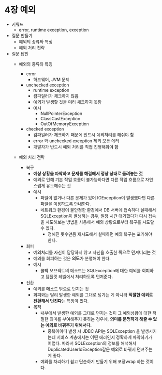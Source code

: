 # 4장 예외

- 키워드
    - error, runtime exception, exception
- 질문 만들기
    - 예외의 종류와 특징
    - 예외 처리 전략
- 질문 답안
    - 예외의 종류와 특징
        - error
            - 하드웨어, JVM 문제
        - unchecked exception
            - runtime exception
            - 컴파일러가 체크하지 않음
            - 예외가 발생할 것을 미리 체크하지 못함
            - 예시
                - NullPointerException
                - ClassCastException
                - OutOfMemoryException
        - checked exception
            - 컴파일러가 체크하기 때문에 반드시 예외처리를 해줘야 함
            - error 와 unchecked exception 제외 모든 에러
            - 개발자가 반드시 예외 처리를 직접 진행해줘야 함

    - 예외 처리 전략
        - 복구
            - **예상 상황을 파악하고 문제를 해결해서 정상 상태로 돌려놓는 것**
            - 예외로 인해 기본 작업 흐름이 불가능하다면 다른 작업 흐름으로 자연스럽게 유도해주는 것
            - 예시
                - 파일이 없거나 다른 문제가 있어 IOException이 발생했다면 다른 파일을 이용하도록 안내한다.
                - 네트워크 환경이 불안정한 환경에서 DB 서버에 접속하다 실패해서 SQLException이 발생하는 경우, 일정 시간 대기했다가 다시 접속을 시도해보는 방법을 사용해서 예외 상황으로부터 복구를 시도할 수 있다.
                    - 정해진 횟수만큼 재시도해서 실패하면 예외 복구는 포기해야 한다.
        - 회피
            - 예외처리를 자신이 담당하지 않고 자신을 호출한 쪽으로 던져버리는 것
            - 예외를 회피하는 것은 **의도**가 분명해야 한다.
            - 예시
                - 콜백 오브젝트의 메소드는 SQLException에 대한 예외를 회피하고 템플릿 레벨에서 처리하도록 던져준다.
        - 전환
            - 예외를 메소드 밖으로 던지는 것
            - 회피와는 달리 발생한 예외를 그대로 넘기는 게 아니라 **적절한 예외로 전환해서 던진다**는 특징이 있다.
            - 목적
                - 내부에서 발생한 예외를 그대로 던지는 것이 그 예외상황에 대한 적절한 의미를 부여해주지 못하는 경우에, **의미를 분명하게 해줄 수 있는 예외로 바꿔주기 위해서다.**
                    - 중복아이디 발생 시 JDBC API는 SQLException 을 발생시키는데 서비스 계층에서는 어떤 에러인지 정확하게 파악하기가 어렵다. 따라서 SQLException의 정보를 해석해서 DuplicatedUserIdException같은 예외로 바꿔서 던져주는 게 좋다.
                - 예외를 처리하기 쉽고 단순하기 만들기 위해 포장wrap 하는 것이다.